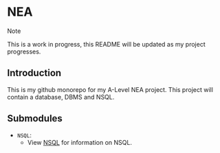# NEA

> [!NOTE]
> This is a work in progress, this README will be updated as my project progresses.

## Introduction

This is my github monorepo for my A-Level NEA project. This project will contain a database, DBMS and NSQL.

## Submodules

- `NSQL`:
  - View [NSQL](https://github.com/Jacob-Walton/NSQL#readme) for information on NSQL.
